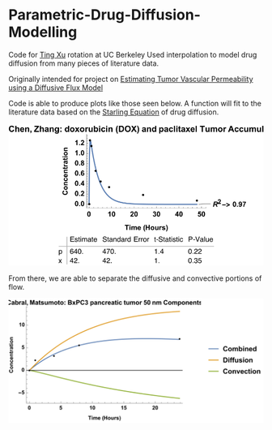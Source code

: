 # Parametric-Drug-Diffusion-Modelling

Code for [Ting Xu](https://xugroup.berkeley.edu) rotation at UC Berkeley
Used interpolation to model drug diffusion from many pieces of literature data.

Originally intended for project on [Estimating Tumor Vascular Permeability using a Diffusive Flux Model](https://doi.org/10.1021/acsbiomaterials.9b01590)

Code is able to produce plots like those seen below. A function will fit to the literature data based on the [Starling Equation](https://en.wikipedia.org/wiki/Starling_equation) of drug diffusion. 

![](Diffusive%20Flux%20Fitted%20Literature%20Data/Aggregate%20Model%20Fits/Chen%2C%20Zhang/doxorubicin%20(DOX)%20and%20paclitaxel.svg)


From there, we are able to separate the diffusive and convective portions of flow.

![](https://raw.githubusercontent.com/EmaadKhwaja/Parametric-Drug-Diffusion-Modelling/d7890297603b3d9f80a76eacd28026ed4fc19997/Diffusive%20Flux%20Fitted%20Literature%20Data/Model%20Component%20Fits/Cabral%2C%20Matsumoto/BxPC3%20pancreatic%20tumor%2050%20nm%20Components.svg)
